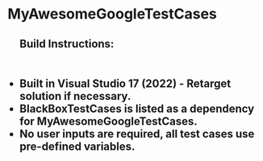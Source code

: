 # MyAwesomeGoogleTestCases

<ul> <h2> Build Instructions: <h2 /> <br />

  <li> Built in Visual Studio 17 (2022) - Retarget solution if necessary.
  <li> BlackBoxTestCases is listed as a dependency for MyAwesomeGoogleTestCases.
  <li> No user inputs are required, all test cases use pre-defined variables.
<ul />
